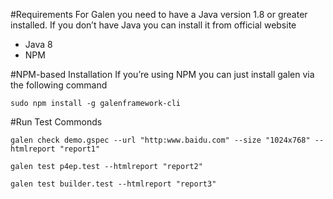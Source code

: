 #Requirements
 For Galen you need to have a Java version 1.8 or greater installed. If you don’t have Java you can install it from official website
 * Java 8 
 * NPM
 
 #NPM-based Installation
If you’re using NPM you can just install galen via the following command
 ```
sudo npm install -g galenframework-cli
```
#Run Test Commonds

```
galen check demo.gspec --url "http:www.baidu.com" --size "1024x768" --htmlreport "report1"
```
```
galen test p4ep.test --htmlreport "report2"
```
```
galen test builder.test --htmlreport "report3"
```
